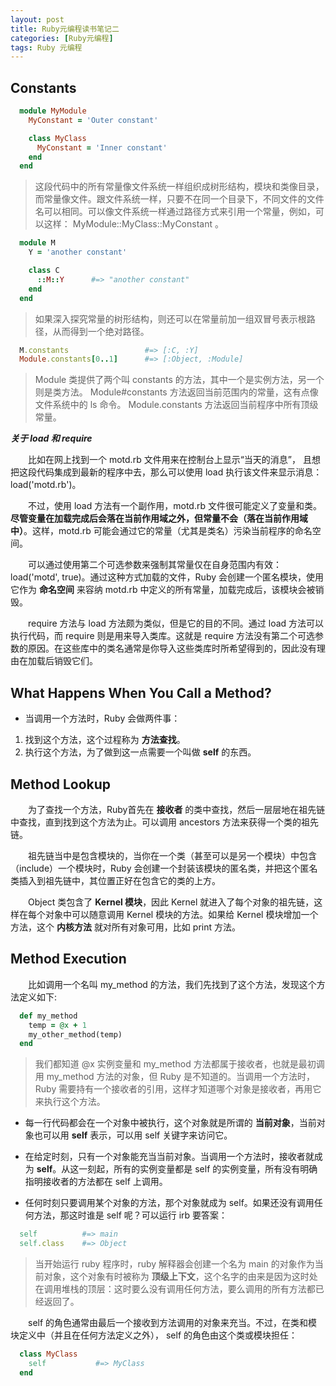 ```yaml
---
layout: post
title: Ruby元编程读书笔记二
categories: [Ruby元编程]
tags: Ruby 元编程
---
```


## Constants

```ruby
  module MyModule
    MyConstant = 'Outer constant'

    class MyClass
      MyConstant = 'Inner constant'
    end
  end
```
>这段代码中的所有常量像文件系统一样组织成树形结构，模块和类像目录，而常量像文件。跟文件系统一样，只要不在同一个目录下，不同文件的文件名可以相同。可以像文件系统一样通过路径方式来引用一个常量，例如，可以这样： MyModule::MyClass::MyConstant 。

```ruby
  module M
    Y = 'another constant'

    class C
      ::M::Y      #=> "another constant"
    end
  end
```
>如果深入探究常量的树形结构，则还可以在常量前加一组双冒号表示根路径，从而得到一个绝对路径。

```ruby
  M.constants                 #=> [:C, :Y]
  Module.constants[0..1]      #=> [:Object, :Module]
```
>Module 类提供了两个叫 constants 的方法，其中一个是实例方法，另一个则是类方法。 Module#constants 方法返回当前范围内的常量，这有点像文件系统中的 ls 命令。 Module.constants 方法返回当前程序中所有顶级常量。

***关于 load 和 require***

&emsp;&emsp;比如在网上找到一个 motd.rb 文件用来在控制台上显示“当天的消息”， 且想把这段代码集成到最新的程序中去，那么可以使用 load 执行该文件来显示消息： load('motd.rb')。

&emsp;&emsp;不过，使用 load 方法有一个副作用，motd.rb 文件很可能定义了变量和类。**尽管变量在加载完成后会落在当前作用域之外，但常量不会（落在当前作用域中）**。这样，motd.rb 可能会通过它的常量（尤其是类名）污染当前程序的命名空间。

&emsp;&emsp;可以通过使用第二个可选参数来强制其常量仅在自身范围内有效：load('motd', true)。通过这种方式加载的文件，Ruby 会创建一个匿名模块，使用它作为 **命名空间** 来容纳 motd.rb 中定义的所有常量，加载完成后，该模块会被销毁。

&emsp;&emsp;require 方法与 load 方法颇为类似，但是它的目的不同。通过 load 方法可以执行代码，而 require 则是用来导入类库。这就是 require 方法没有第二个可选参数的原因。在这些库中的类名通常是你导入这些类库时所希望得到的，因此没有理由在加载后销毁它们。

## What Happens When You Call a Method?

* 当调用一个方法时，Ruby 会做两件事：
1. 找到这个方法，这个过程称为 **方法查找**。
2. 执行这个方法，为了做到这一点需要一个叫做 **self** 的东西。

## Method Lookup

&emsp;&emsp;为了查找一个方法，Ruby首先在 **接收者** 的类中查找，然后一层层地在祖先链中查找，直到找到这个方法为止。可以调用 ancestors 方法来获得一个类的祖先链。

&emsp;&emsp;祖先链当中是包含模块的，当你在一个类（甚至可以是另一个模块）中包含（include）一个模块时，Ruby 会创建一个封装该模块的匿名类，并把这个匿名类插入到祖先链中，其位置正好在包含它的类的上方。

&emsp;&emsp;Object 类包含了 **Kernel 模块**，因此 Kernel 就进入了每个对象的祖先链，这样在每个对象中可以随意调用 Kernel 模块的方法。如果给 Kernel 模块增加一个方法，这个 **内核方法** 就对所有对象可用，比如 print 方法。

## Method Execution

&emsp;&emsp;比如调用一个名叫 my_method 的方法，我们先找到了这个方法，发现这个方法定义如下:
```ruby
  def my_method
    temp = @x + 1
    my_other_method(temp)
  end
```
>我们都知道 @x 实例变量和 my_method 方法都属于接收者，也就是最初调用 my_method 方法的对象，但 Ruby 是不知道的。当调用一个方法时， Ruby 需要持有一个接收者的引用，这样才知道哪个对象是接收者，再用它来执行这个方法。

* 每一行代码都会在一个对象中被执行，这个对象就是所谓的 **当前对象**，当前对象也可以用 **self** 表示，可以用 self 关键字来访问它。

* 在给定时刻，只有一个对象能充当当前对象。当调用一个方法时，接收者就成为 **self**。从这一刻起，所有的实例变量都是 self 的实例变量，所有没有明确指明接收者的方法都在 self 上调用。

* 任何时刻只要调用某个对象的方法，那个对象就成为 self。如果还没有调用任何方法，那这时谁是 self 呢？可以运行 irb 要答案：
```ruby
  self          #=> main
  self.class    #=> Object
```
>当开始运行 ruby 程序时，ruby 解释器会创建一个名为 main 的对象作为当前对象，这个对象有时被称为 **顶级上下文**，这个名字的由来是因为这时处在调用堆栈的顶层：这时要么没有调用任何方法，要么调用的所有方法都已经返回了。

&emsp;&emsp;self 的角色通常由最后一个接收到方法调用的对象来充当。不过，在类和模块定义中（并且在任何方法定义之外）， self 的角色由这个类或模块担任：
```ruby
  class MyClass
    self           #=> MyClass
  end
```
